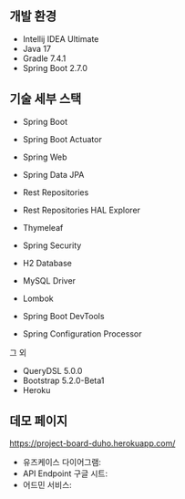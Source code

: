 
## 개발 환경
* Intellij IDEA Ultimate
* Java 17
* Gradle 7.4.1
* Spring Boot 2.7.0

## 기술 세부 스택
* Spring Boot

* Spring Boot Actuator
* Spring Web
* Spring Data JPA
* Rest Repositories
* Rest Repositories HAL Explorer
* Thymeleaf
* Spring Security
* H2 Database
* MySQL Driver
* Lombok
* Spring Boot DevTools
* Spring Configuration Processor

그 외

* QueryDSL 5.0.0
* Bootstrap 5.2.0-Beta1
* Heroku

## 데모 페이지

https://project-board-duho.herokuapp.com/

* 유즈케이스 다이어그램: 
* API Endpoint 구글 시트: 
* 어드민 서비스:
